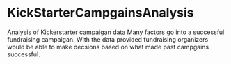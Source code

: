 # KickStarterCampgainsAnalysis
Analysis of Kickerstarter campaigan data
Many factors go into a successful fundraising campaigan. With the data provided fundraising organizers would be able to make decsions based on what made past campgains successful. 
